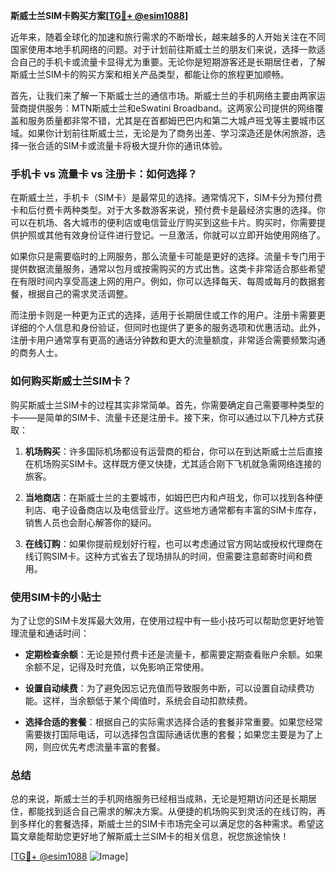**斯威士兰SIM卡购买方案[[TG💪+ @esim1088](https://t.me/s/esim1088)]**

近年来，随着全球化的加速和旅行需求的不断增长，越来越多的人开始关注在不同国家使用本地手机网络的问题。对于计划前往斯威士兰的朋友们来说，选择一款适合自己的手机卡或流量卡显得尤为重要。无论你是短期游客还是长期居住者，了解斯威士兰SIM卡的购买方案和相关产品类型，都能让你的旅程更加顺畅。

首先，让我们来了解一下斯威士兰的通信市场。斯威士兰的手机网络主要由两家运营商提供服务：MTN斯威士兰和eSwatini Broadband。这两家公司提供的网络覆盖和服务质量都非常不错，尤其是在首都姆巴巴内和第二大城卢班戈等主要城市区域。如果你计划前往斯威士兰，无论是为了商务出差、学习深造还是休闲旅游，选择一张合适的SIM卡或流量卡将极大提升你的通讯体验。

### **手机卡 vs 流量卡 vs 注册卡：如何选择？**

在斯威士兰，手机卡（SIM卡）是最常见的选择。通常情况下，SIM卡分为预付费卡和后付费卡两种类型。对于大多数游客来说，预付费卡是最经济实惠的选择。你可以在机场、各大城市的便利店或电信营业厅购买到这些卡片。购买时，你需要提供护照或其他有效身份证件进行登记。一旦激活，你就可以立即开始使用网络了。

如果你只是需要临时的上网服务，那么流量卡可能是更好的选择。流量卡专门用于提供数据流量服务，通常以包月或按需购买的方式出售。这类卡非常适合那些希望在有限时间内享受高速上网的用户。例如，你可以选择每天、每周或每月的数据套餐，根据自己的需求灵活调整。

而注册卡则是一种更为正式的选择，适用于长期居住或工作的用户。注册卡需要更详细的个人信息和身份验证，但同时也提供了更多的服务选项和优惠活动。此外，注册卡用户通常享有更高的通话分钟数和更大的流量额度，非常适合需要频繁沟通的商务人士。

### **如何购买斯威士兰SIM卡？**

购买斯威士兰SIM卡的过程其实非常简单。首先，你需要确定自己需要哪种类型的卡——是简单的SIM卡、流量卡还是注册卡。接下来，你可以通过以下几种方式获取：

1. **机场购买**：许多国际机场都设有运营商的柜台，你可以在到达斯威士兰后直接在机场购买SIM卡。这样既方便又快捷，尤其适合刚下飞机就急需网络连接的旅客。

2. **当地商店**：在斯威士兰的主要城市，如姆巴巴内和卢班戈，你可以找到各种便利店、电子设备商店以及电信营业厅。这些地方通常都有丰富的SIM卡库存，销售人员也会耐心解答你的疑问。

3. **在线订购**：如果你提前规划好行程，也可以考虑通过官方网站或授权代理商在线订购SIM卡。这种方式省去了现场排队的时间，但需要注意邮寄时间和费用。

### **使用SIM卡的小贴士**

为了让您的SIM卡发挥最大效用，在使用过程中有一些小技巧可以帮助您更好地管理流量和通话时间：

- **定期检查余额**：无论是预付费卡还是流量卡，都需要定期查看账户余额。如果余额不足，记得及时充值，以免影响正常使用。
  
- **设置自动续费**：为了避免因忘记充值而导致服务中断，可以设置自动续费功能。这样，当余额低于某个阈值时，系统会自动扣款续费。

- **选择合适的套餐**：根据自己的实际需求选择合适的套餐非常重要。如果您经常需要拨打国际电话，可以选择包含国际通话优惠的套餐；如果您主要是为了上网，则应优先考虑流量丰富的套餐。

### **总结**

总的来说，斯威士兰的手机网络服务已经相当成熟，无论是短期访问还是长期居住，都能找到适合自己需求的解决方案。从便捷的机场购买到灵活的在线订购，再到多样化的套餐选择，斯威士兰的SIM卡市场完全可以满足您的各种需求。希望这篇文章能帮助您更好地了解斯威士兰SIM卡的相关信息，祝您旅途愉快！

[[TG💪+ @esim1088](https://t.me/s/esim1088) ![Image](https://i.postimg.cc/4NQfJmqS/Snipaste-2025-05-13-00-14-12.png)]